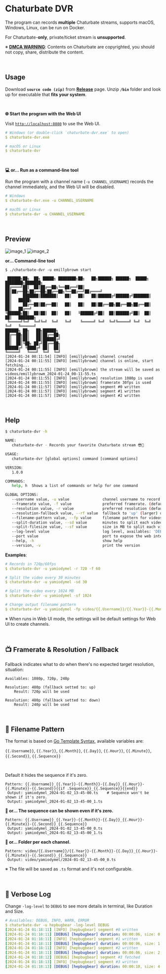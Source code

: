 # Chaturbate DVR

The program can records **multiple** Chaturbate streams, supports macOS, Windows, Linux, can be run on Docker.

For Chaturbate-**only**, private/ticket stream is **unsupported**.

※ **[DMCA WARNING](https://www.dmca.com/)**: Contents on Chaturbate are copyrighted, you should not copy, share, distribute the content.

&nbsp;

## Usage

Download **`source code (zip)`** from **[Release](https://github.com/teacat/chaturbate-dvr/releases)** page. Unzip **`/bin`** folder and look up for executable that **fits your system**.

&nbsp;

**🌐 Start the program with the Web UI**

Visit [`http://localhost:8080`](http://localhost:8080) to use the Web UI.

```yaml
# Windows (or double-click `chaturbate-dvr.exe` to open)
$ chaturbate-dvr.exe

# macOS or Linux
$ chaturbate-dvr
```

&nbsp;

**💻 or... Run as a command-line tool**

Run the program with a channel name (`-u CHANNEL_USERNAME`) records the channel immediately, and the Web UI will be disabled.

```yaml
# Windows
$ chaturbate-dvr.exe -u CHANNEL_USERNAME

# macOS or Linux
$ chaturbate-dvr -u CHANNEL_USERNAME
```

&nbsp;

## Preview

![image_1](https://github.com/teacat/chaturbate-dvr/assets/7308718/c6d17ffe-eba7-4296-9315-f501489d85f3)
![image_2](https://github.com/teacat/chaturbate-dvr/assets/7308718/d02923e0-574d-4a15-a373-8b0599101e3f)

**or... Command-line tool**

```
$ ./chaturbate-dvr -u emillybrowm start

 ██████╗██╗  ██╗ █████╗ ████████╗██╗   ██╗██████╗ ██████╗  █████╗ ████████╗███████╗
██╔════╝██║  ██║██╔══██╗╚══██╔══╝██║   ██║██╔══██╗██╔══██╗██╔══██╗╚══██╔══╝██╔════╝
██║     ███████║███████║   ██║   ██║   ██║██████╔╝██████╔╝███████║   ██║   █████╗
██║     ██╔══██║██╔══██║   ██║   ██║   ██║██╔══██╗██╔══██╗██╔══██║   ██║   ██╔══╝
╚██████╗██║  ██║██║  ██║   ██║   ╚██████╔╝██║  ██║██████╔╝██║  ██║   ██║   ███████╗
 ╚═════╝╚═╝  ╚═╝╚═╝  ╚═╝   ╚═╝    ╚═════╝ ╚═╝  ╚═╝╚═════╝ ╚═╝  ╚═╝   ╚═╝   ╚══════╝
██████╗ ██╗   ██╗██████╗
██╔══██╗██║   ██║██╔══██╗
██║  ██║██║   ██║██████╔╝
██║  ██║╚██╗ ██╔╝██╔══██╗
██████╔╝ ╚████╔╝ ██║  ██║
╚═════╝   ╚═══╝  ╚═╝  ╚═╝
[2024-01-24 00:11:54] [INFO] [emillybrowm] channel created
[2024-01-24 00:11:55] [INFO] [emillybrowm] channel is online, start fetching...
[2024-01-24 00:11:55] [INFO] [emillybrowm] the stream will be saved as videos/emillybrowm_2024-01-24_00-11-55.ts
[2024-01-24 00:11:55] [INFO] [emillybrowm] resolution 1080p is used
[2024-01-24 00:11:55] [INFO] [emillybrowm] framerate 30fps is used
[2024-01-24 00:11:57] [INFO] [emillybrowm] segment #0 written
[2024-01-24 00:11:57] [INFO] [emillybrowm] segment #1 written
[2024-01-24 00:11:57] [INFO] [emillybrowm] segment #2 written
```

&nbsp;

## Help

```bash
$ chaturbate-dvr -h

NAME:
   chaturbate-dvr - Records your favorite Chaturbate stream 😎🫵

USAGE:
   chaturbate-dvr [global options] command [command options]

VERSION:
   1.0.0

COMMANDS:
   help, h  Shows a list of commands or help for one command

GLOBAL OPTIONS:
   --username value, -u value               channel username to record.
   --framerate value, -f value              preferred framerate. (default: 30)
   --resolution value, -r value             preferred resolution (default: 1080)
   --resolution-fallback value, --rf value  fallback to 'up' (larger) or 'down' (smaller) resolution if preferred resolution is not available (default: "down")
   --filename-pattern value, --fp value     filename pattern for videos (default: "videos/{{.Username}}_{{.Year}}-{{.Month}}-{{.Day}}_{{.Hour}}-{{.Minute}}-{{.Second}}{{if .Sequence}}_{{.Sequence}}{{end}}")
   --split-duration value, --sd value       minutes to split each video into segments ('0' to disable) (default: 0)
   --split-filesize value, --sf value       size in MB to split each video into segments ('0' to disable) (default: 0)
   --log-level value                        log level, availables: 'DEBUG', 'INFO', 'WARN', 'ERROR' (default: "INFO")
   --port value                             port to expose the web interface and API (default: "8080")
   --help, -h                               show help
   --version, -v                            print the version
```

**Examples**:

```yaml
# Records in 720p/60fps
$ chaturbate-dvr -u yamiodymel -r 720 -f 60

# Split the video every 30 minutes
$ chaturbate-dvr -u yamiodymel -sd 30

# Split the video every 1024 MB
$ chaturbate-dvr -u yamiodymel -sf 1024

# Change output filename pattern
$ chaturbate-dvr -u yamiodymel -fp video/{{.Username}}/{{.Year}}-{{.Month}}-{{.Day}}_{{.Hour}}-{{.Minute}}-{{.Second}}_{{.Sequence}}
```

※ When runs in Web UI mode, the settings will be default settings for Web UI to create channels.

&nbsp;

## 📺 Framerate & Resolution / Fallback

Fallback indicates what to do when there's no expected target resolution, situation:

```
Availables: 1080p, 720p, 240p

Resolution: 480p (fallback setted to: up)
    Result: 720p will be used

Resolution: 480p (fallback setted to: down)
    Result: 240p will be used
```

&nbsp;

## 📄 Filename Pattern

The format is based on [Go Template Syntax](https://pkg.go.dev/text/template), available variables are:

`{{.Username}}`, `{{.Year}}`, `{{.Month}}`, `{{.Day}}`, `{{.Hour}}`, `{{.Minute}}`, `{{.Second}}`, `{{.Sequence}}`

&nbsp;

Default it hides the sequence if it's zero.

```
Pattern: {{.Username}}_{{.Year}}-{{.Month}}-{{.Day}}_{{.Hour}}-{{.Minute}}-{{.Second}}{{if .Sequence}}_{{.Sequence}}{{end}}
 Output: yamiodymel_2024-01-02_13-45-00.ts    # Sequence won't be shown if it's zero.
 Output: yamiodymel_2024-01-02_13-45-00_1.ts
```

**👀 or... The sequence can be shown even if it's zero.**

```
Pattern: {{.Username}}_{{.Year}}-{{.Month}}-{{.Day}}_{{.Hour}}-{{.Minute}}-{{.Second}}_{{.Sequence}}
 Output: yamiodymel_2024-01-02_13-45-00_0.ts
 Output: yamiodymel_2024-01-02_13-45-00_1.ts
```

**📁 or... Folder per each channel.**

```
Pattern: video/{{.Username}}/{{.Year}}-{{.Month}}-{{.Day}}_{{.Hour}}-{{.Minute}}-{{.Second}}_{{.Sequence}}
 Output: video/yamiodymel/2024-01-02_13-45-00_0.ts
```

※ The file will be saved as `.ts` format and it's not configurable.

&nbsp;

## 💬 Verbose Log

Change `-log-level` to `DEBUG` to see more details in terminal, like Duration and Size.

```yaml
# Availables: DEBUG, INFO, WARN, ERROR
$ chaturbate-dvr -u hepbugbear -log-level DEBUG
[2024-01-24 01:18:11] [INFO] [hepbugbear] segment #0 written
[2024-01-24 01:18:11] [DEBUG] [hepbugbear] duration: 00:00:06, size: 0.00 MiB
[2024-01-24 01:18:11] [INFO] [hepbugbear] segment #1 written
[2024-01-24 01:18:11] [DEBUG] [hepbugbear] duration: 00:00:06, size: 1.36 MiB
[2024-01-24 01:18:11] [INFO] [hepbugbear] segment #2 written
[2024-01-24 01:18:11] [DEBUG] [hepbugbear] duration: 00:00:06, size: 2.72 MiB
[2024-01-24 01:18:12] [DEBUG] [hepbugbear] segment #3 fetched
[2024-01-24 01:18:13] [INFO] [hepbugbear] segment #3 written
[2024-01-24 01:18:13] [DEBUG] [hepbugbear] duration: 00:00:10, size: 4.08 MiB
```
